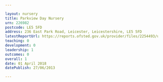 ```yaml
---

layout: nursery
title: Parkview Day Nursery
urn: 226982
postcode: LE5 5FD
address: 236 East Park Road, Leicester, Leicestershire, LE5 5FD
latestReportUrl: https://reports.ofsted.gov.uk/provider/files/2254493/urn/226982.pdf
teaching: 0
development: 0
leadership: 1
outcomes: 0
overall: 1
date: 01 April 2018 
datePublish: 27/06/2013

---
```

